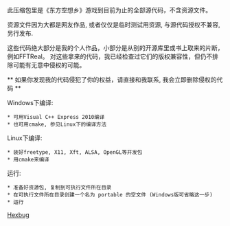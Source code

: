 ﻿此压缩包里是《东方空想乡》游戏到目前为止的全部源代码，不含资源文件。

资源文件因为大都是网友作品, 或者仅仅是临时测试用资源, 与源代码授权不兼容, 另行发布. 

这些代码绝大部分是我的个人作品，小部分是从别的开源库里或书上取来的片断，例如FFTReal。
对这些拿来的代码，我已经检查过它们的版权兼容性，但仍不排除可能有无意中侵权的可能。

** 如果你发现我的代码侵犯了你的权益，请直接和我联系, 我会立即删除侵权的代码 **
	
Windows下编译:

	* 可用Visual C++ Express 2010编译
	* 也可用cmake, 参见Linux下的编译方法
	
Linux下编译:
	
	* 装好freetype, X11, Xft, ALSA, OpenGL等开发包
	* 用cmake来编译

运行:
	
	* 准备好资源包, 复制到可执行文件所在目录
	* 在可执行文件所在目录创建一个名为 portable 的空文件 (Windows版可省略这一步)
	* 运行
	
[Hexbug](wriggle2010@hotmail.com)

